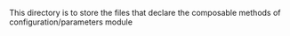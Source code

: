 This directory is to store the files that declare the composable methods of configuration/parameters module